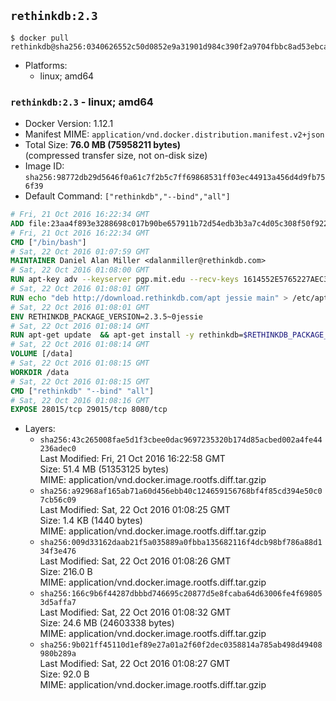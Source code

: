 ## `rethinkdb:2.3`

```console
$ docker pull rethinkdb@sha256:0340626552c50d0852e9a31901d984c390f2a9704fbbc8ad53ebca66c261422d
```

-	Platforms:
	-	linux; amd64

### `rethinkdb:2.3` - linux; amd64

-	Docker Version: 1.12.1
-	Manifest MIME: `application/vnd.docker.distribution.manifest.v2+json`
-	Total Size: **76.0 MB (75958211 bytes)**  
	(compressed transfer size, not on-disk size)
-	Image ID: `sha256:98772db29d5646f0a61c7f2b5c7ff69868531ff03ec44913a456d4d9fb756f39`
-	Default Command: `["rethinkdb","--bind","all"]`

```dockerfile
# Fri, 21 Oct 2016 16:22:34 GMT
ADD file:23aa4f893e3288698c017b90be657911b72d54edb3b3a7c4d05c308f50f9228f in / 
# Fri, 21 Oct 2016 16:22:34 GMT
CMD ["/bin/bash"]
# Sat, 22 Oct 2016 01:07:59 GMT
MAINTAINER Daniel Alan Miller <dalanmiller@rethinkdb.com>
# Sat, 22 Oct 2016 01:08:00 GMT
RUN apt-key adv --keyserver pgp.mit.edu --recv-keys 1614552E5765227AEC39EFCFA7E00EF33A8F2399
# Sat, 22 Oct 2016 01:08:01 GMT
RUN echo "deb http://download.rethinkdb.com/apt jessie main" > /etc/apt/sources.list.d/rethinkdb.list
# Sat, 22 Oct 2016 01:08:01 GMT
ENV RETHINKDB_PACKAGE_VERSION=2.3.5~0jessie
# Sat, 22 Oct 2016 01:08:14 GMT
RUN apt-get update 	&& apt-get install -y rethinkdb=$RETHINKDB_PACKAGE_VERSION 	&& rm -rf /var/lib/apt/lists/*
# Sat, 22 Oct 2016 01:08:14 GMT
VOLUME [/data]
# Sat, 22 Oct 2016 01:08:15 GMT
WORKDIR /data
# Sat, 22 Oct 2016 01:08:15 GMT
CMD ["rethinkdb" "--bind" "all"]
# Sat, 22 Oct 2016 01:08:16 GMT
EXPOSE 28015/tcp 29015/tcp 8080/tcp
```

-	Layers:
	-	`sha256:43c265008fae5d1f3cbee0dac9697235320b174d85acbed002a4fe44236adec0`  
		Last Modified: Fri, 21 Oct 2016 16:22:58 GMT  
		Size: 51.4 MB (51353125 bytes)  
		MIME: application/vnd.docker.image.rootfs.diff.tar.gzip
	-	`sha256:a92968af165ab71a60d456ebb40c124659156768bf4f85cd394e50c07cb56c09`  
		Last Modified: Sat, 22 Oct 2016 01:08:25 GMT  
		Size: 1.4 KB (1440 bytes)  
		MIME: application/vnd.docker.image.rootfs.diff.tar.gzip
	-	`sha256:009d33162daab21f5a035889a0fbba135682116f4dcb98bf786a88d134f3e476`  
		Last Modified: Sat, 22 Oct 2016 01:08:26 GMT  
		Size: 216.0 B  
		MIME: application/vnd.docker.image.rootfs.diff.tar.gzip
	-	`sha256:166c9b6f44287dbbbd746695c20877d5e8fcaba64d63006fe4f698053d5affa7`  
		Last Modified: Sat, 22 Oct 2016 01:08:32 GMT  
		Size: 24.6 MB (24603338 bytes)  
		MIME: application/vnd.docker.image.rootfs.diff.tar.gzip
	-	`sha256:9b021ff45110d1ef89e27a01a2f60f2dec0358814a785ab498d49408980b289a`  
		Last Modified: Sat, 22 Oct 2016 01:08:27 GMT  
		Size: 92.0 B  
		MIME: application/vnd.docker.image.rootfs.diff.tar.gzip

